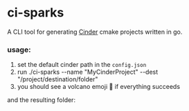 # ci-sparks
A CLI tool for generating [Cinder](https://libcinder.org/) cmake projects written in go.

### usage:
1. set the default cinder path in the `config.json`
2. run ./ci-sparks --name "MyCinderProject" --dest "/project/destination/folder"
3. you should see a volcano emoji 🌋 if everything succeeds


and the resulting folder:
